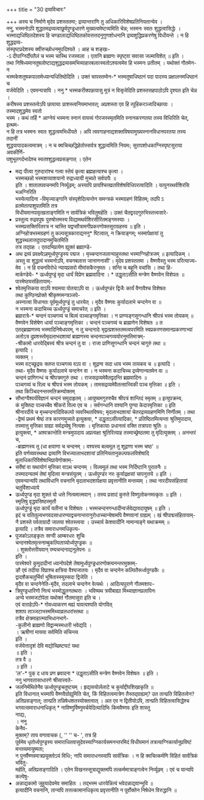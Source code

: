 +++
title = "30 द्रव्यविचारः"

+++
अस्य च निर्माणे मृदेव प्रशस्ततमा; द्रव्यान्तराणि तु अधिकारिविशेषप्रतिनियतान्येव ।  
ननु, भस्मनोऽपि शुद्धतमद्रव्यत्वाछूर्वपुण्ड्रधारणे मुख्यत्वमेष्टव्यमिति चेन्न; भस्मनः स्वतः शुद्धत्वासिद्धेः ।  
भस्माद्यधिष्ठितदेशस्य हि चण्डालाद्यधिष्ठितकोवत्तत्तदनुगुणशोधनानि द्रव्यशुद्धिप्रकरणेषु विधीयन्ते । न हि शुद्धद्रव्य-  
संस्पृष्टप्रदेशस्य क्वीरुच्छोधनमुपदिश्यते । आह च शङ्खः-  
-ऽ दीपाग्निर्दीपतैलं च भस्म चास्थि रजस्वला । एतानि ब्राह्मणः स्पृष्ट्वा सवासा जल्माविशेत् ॥ इति ।  
तथा निषिध्यमानतुषलोष्टाद्यशुद्धद्रव्यसमभिव्याहारबलात्स्वतोऽश्यत्वमेव हि भस्मनः प्रतीतम् । यथोक्तं गौतमेन- न  
भस्मकेशतुषकपालामेध्यान्यधितिष्ठेदिति । उक्तं चापस्तम्वेन-* भस्मतुषाधिष्ठानं पदा पादस्य प्रक्षालनमधिष्ठानं च  
वर्जयेदिति । एवमन्यत्रापि । ननु * भस्मकरीक्पछायासु मूत्रं न विसृजेदिति प्रशस्तसहपाठोऽपि दृश्यत इति चेन्न ।  
करीषस्य प्रशस्तत्वेऽपि छायायाः प्राशस्त्वनियमाभावत्; अप्रशस्ता एव हि त्पुहिकरञ्जादिच्छायाः । तस्मादशुद्धमेव स्वतो  
भस्म । कथं तर्हि * आग्नेयं भस्मना स्नानं वायव्यं गोरजस्स्मृतमिति स्नानकरणतया तस्य विधिरिति चेत्, इत्थम-  
न हि तत्र भस्मनः स्वतः शुद्धत्वमभिधीयते । अपि त्ववगाहनाद्यशक्तविषयामुख्यस्नानविधानपरतया तस्य तदानीं  
शुद्धयापादकत्वमात्रम् । न च क्वचिच्छद्धिहेतोस्सर्वत्र शुद्धत्वमिति नियमः; सुरापशोधकाग्निस्पृष्टसुराया अवकीर्णि-  
पशुभूतगर्दभादेश्च स्वतश्शुद्धत्वप्रसङ्गात् । एतेन  
* मद्य पीत्वा गुरुदारांश्च गत्वा स्तेयं कृत्वा ब्रह्महत्याश्च कृत्वा ।  
भस्मच्छन्नो भस्मशय्याशयानो रुद्राध्यायी मुच्यते सर्वपापैः ॥  
इति । शातातपवचनमपि निर्व्यूढम्; अस्यापि प्रायश्चित्तव्रतविशेषविधिपरत्वादिति । यत्पुनरथर्वशिरसि भअग्निरिति  
भस्येत्यादिना -विमृज्याङ्गानि संस्पृशेदित्यन्तेन समन्त्रकं भस्मग्रहणं विहितम्; तदपि ऽ व्रतमेतत्पाशुपतमिति तत्र  
विधीयमानपावृतव्रताङ्गमिति न सार्वत्रिकं भवितुमर्हति । उक्तं चैतद्वरदगुरुभिस्तत्त्वसारे-  
* प्रस्तुत्य रुद्रवपुषः पुरुषोत्तमस्य विद्यामथर्वशिरसीरितमङ्गमस्याः ।  
भस्मप्रसक्तिरितरत्र न चास्ति यद्वप्सौत्रामगीप्रकरणोक्तसुराग्रहस्य ॥ इति ।  
अग्निहोत्रभस्मग्रहणं तु कल्पसूत्रकाराद्यननु* ष्टित्वात्, न क्रियाङ्गम्; भस्मापेक्षायां तु शुद्धस्थलात्तदुपादानमुचितमिति  
तत्र तद्ग्रहः । एतदभिप्रायेण ह्युक्तं ब्रह्माण्डे-  
* अथ द्रव्यं प्रवक्ष्येऽहमूर्ध्वपुण्ड्रस्य पद्मज । मृच्चन्दनजलान्याहुस्तथा भस्माग्निहोत्रजम् ॥ इत्यादिकम् ।  
अस्तु वा शुद्धत्वं भस्मनोऽपि, वचनबलात्त जानाणनासी'। मृदेव प्रशस्ततमा । वैष्णवैस्तु भस्म परित्याज्य-  
मेव । न हि वचनविरोधे न्यायप्रसरो मीमांसकैरनुमतः । सन्ति च बहूनि वचांसि । तथा हि-  
मार्कण्डेये- * ऊर्ध्वपुण्ड्रं मृदा धार्यं विप्रेण ब्रह्मवादिना । * उद्धृताऽसीति मन्त्रेण वैष्णवेन विशेपतः ॥  
पारमेष्ठ्यसंहितायाम्-  
* श्वेतमृत्तिकया वाऽपि श्यामया पोतयाऽपि वा । ऊर्ध्वपुण्डंर द्विजैः कार्यं वैणावैश्च विशेषतः  
तथा कुण्ठिनप्रोक्ते श्रीकृष्णमन्त्रञ्जपे-  
अस्नात्वा विधानतः पूर्वमूर्ध्वपुण्ड्रं तु धारयेत् । मृदैव वैष्णवः कुर्यादलाभे चन्दनेन वा ॥  
न भस्मना कदाचिच्च ऊर्ध्वपुण्ड्रं समाचरेत् ॥ इति ।  
ब्रह्मरात्रे-* चन्दनं पञ्चगव्यं च बिल्वं पञ्चाङ्गमृत्तिका । न प्राण्यङ्गसुगन्धानि श्रीपत्रं भस्म तोयकम् ॥  
वैष्णवेन विशेषेण धार्या पञ्चाङ्गमृत्तिका । चन्दनं पञ्चगव्यं च ब्राह्मणेन विशेषतः ॥ त  
एतद्ब्राह्मणस्य भस्मादिनिषेधपरम्, न तु चन्दनादेः मृद्वत्प्रशस्ततमत्वपरमिति स्वप्रकरणसमानप्रकरणाभ्यां  
अतोऽत्र दुप्रशस्तोमृदलाभदशायां ब्राह्मणस्य चन्दनपञ्चगव्ययोरनुमतिमात्रम्-  
-श्रीकामो धारयेद्बिस्वं श्रीत्र चन्दनं तु वा । राजा प्राणिसुगन्धानि चन्दनं चागुरुं तथा ॥  
इत्यादि ।  
व्यक्तम् ।  
भस्म वट्च्छूद्रयः क्लप्त पञ्चगव्य वऽप वा । शूद्रण्व सदा धाय भस्म तायकव च ॥ इत्यादि ।  
तथा- मृदैव वैष्णवः कुर्यादलाभे चन्दनेन वा । न भस्मना कदाचिच्च द्रव्येणान्यतमेन वा ॥  
चन्दनं प्राणिगन्धं च श्रीपत्रमगुरुं तथा । राजसद्रव्यमेवैतद्वदन्ति ब्रह्मवादिनः ॥  
पञ्चगव्यं च रिल्व च श्रीपत्रं भस्म तोयकम् । तामसद्रव्यमेवैतत्सात्त्विकी पञ्च मृत्तिका ॥ इति ।  
तथा किञ्चिदनन्तरमतिक्रम्योक्तम्  
* सौभाग्यैश्वर्यविज्ञानं चन्दनं समुदाहृतम् । आयुष्यमगुरुश्चैव श्रीपत्रं शान्तिदं स्मृतम् ॥ इत्युपक्रम्य,  
कं मुक्तिदा पञ्चच्चैव श्रीकरो विल्व एव च । सर्वगन्धानि वश्यानि पुण्या केदारमृत्तिका ॥ इति  
श्रीनारदीये च मृच्चन्दनादिविकल्पो व्यवस्थितविषयः; मृदलाभदशायां चेतरद्रव्यग्रहणमिणि निर्णीतम् । तथा  
-द्वेष्यं प्रथमं श्रेष्ठं तत्र कारणमुच्यते इत्युक्त्वा, * उद्धृताऽसीत्यादिका, * प्रतिष्ठितमित्यन्ता श्रुतिमुपादाय,  
तस्मात्तु मृत्तिका ग्राह्या सर्वद्रव्येषु नित्यशः । मृत्तिकायाः प्रधानत्वं वक्ति तत्रापरा श्रुतिः ॥  
इत्युक्त्वा, * अश्वक्रान्तेति मन्त्रमुपादाय अप्रत्यक्षा श्रुतिरित्याह तस्माच्छ्रेष्ठतमा तु मृदित्युक्तम् । अनन्तरं च,  
-ब्राह्मणस्य तु (धा क्षयाणा च चन्दनम् । वश्यस्य बल्वमूल तु शूद्राणा भस्म चष्ठ' ॥  
इति वर्णव्यवस्थथा द्रव्याणि विभज्यालाभदशायां प्रतिनियतानुकल्पफलविशेषादि मूलाधिकारिविशेषाभिप्रायेणोक्तम्-  
* सर्वेषां वा यथायोगं मृत्तिका वाऽथ चन्दनम् । विल्वमूलं तथा भस्म निर्दिष्टानि पुरातनैः ॥  
तस्मादन्यतमं तेषां मृदित्वा मन्त्रसंयुतम् । ऊर्ध्वपुण्डंर नरः कुर्याद्रक्षसां चापनुत्तये ॥ इति ।  
एवमन्यान्यपि तथाविधानि वचनानि मृदलाभदशापेक्षया प्रवृत्तानीति मन्तव्यम् । तथा नारदीयसंहितायां चतुर्विशाध्याये  
* ऊर्ध्वपुण्ड मृदा शुक्लं यो धत्ते नित्यमात्मवान् । तस्य प्रसादं कुरुते विष्णुलोकनमत्कृतः ॥ इति ।  
स्मृतिषु वृद्धवसिष्ठस्मृतौ  
ऊर्ध्वपुण्ड्रं मृदा कार्यं यतीनां च विशेषतः । भस्मचन्दनगन्धादीन्वर्जयेद्यावदायुषम् ॥ इति ।  
इदं च यतितुल्यभगवदसाधारण्याद्वचनान्तरानुरोधाच्चान्येषामपि वैष्णवानां ग्राह्यम् । खं श्रीपाद्मसंहितायाम्-  
नै प्रशस्ते पर्वताग्रादौ जातया श्वेतस्त्वया । उच्चार्य केशवादीनि नामान्यङ्गे यथाक्रमम् ॥  
इत्यादि । तत्रैव समाराधनमधिकृत्य-  
* पूजकोऽलङ्कृतः स्रग्वी आम्बरधरः शुचिः  
चन्दनश्वेतमृत्स्नाम्बुकल्पिताग्र्योर्ध्वपुण्ड्रकः ॥  
। शुक्लोत्तरीयवान् रम्यचन्दनाद्यनुलेपनः ॥  
इति ।  
पारमेश्वरे कुमुदादीनां ध्यानोपदेशे तेषामूर्ध्वपुण्ड्रधारणोक्त्यनन्तरमुक्तम्-  
ङौ एवं तदीया विप्राश्च क्षत्रिया वैश्यजातयः । मृदैव वा चन्दनेन कल्पितैरूर्ध्वपुण्डकैः ॥  
द्वादशैकचतुर्भिर्वा भूषितास्स्युस्सदा द्विजेति ।  
मृदैव वा चन्दनेनेति-मृदैव, तदलाभे चन्दनेन वेत्यर्थः । आदित्यपुराणे गौतमशापः-  
* त्रिपुण्ड्रधारिणो नित्यं भस्मोद्धूलनतथराः । भविष्यथ त्रयीबाह्या मिथ्याज्ञानप्रलापिनः  
अन्ये भस्मजटोपेता यथोक्तं गौतमासुरा इति च ।  
एवं वाराहेऽपि-* गोवध्याकरण मह्यं यावत्पश्यति योगवित्  
शशाप ताञ्जटाभस्ममिथ्याव्रतधरांस्तथा ॥  
तत्रैव क्षेत्रमाहात्म्याभिधानभागे-  
-कुलीनो ब्राह्मणो विद्वान्मस्मधारी भवेद्यदि ।  
। ऋषीणां मायया सर्वमिति संचिन्त्य  
इति ।  
वर्जयेत्तादृशं देवि मद्योच्छिष्टघटं यथा  
॥ इति ।  
तत्र वै ॥  
॥ इति ।  
'ल'-* पुक् द धाय प्रण ब्रवादना * उद्धृताऽसीति मन्त्रेण वैष्णवेन विशेषतः ॥ इति ।  
ननु भागवतासाधारणे श्रीसात्त्वते-  
* जलनिर्मथितेनैव ऊर्ध्वपुण्ड्रचतुष्टयम् । हृद्यसयोर्ललाटे च कुर्याद्दीपशिखाकृति ॥  
इति विधानात् भस्मापि वैष्णवैर्ग्राह्युमिति चेत्, किं विहितत्वमात्रेण तैस्तद्ग्राह्यम्? उत तान्प्रति विहितत्वेन?  
अतिप्रसङ्गात्; तान्प्रति तन्निषेधशतस्योक्तत्वात् । अत एव न द्वितीयोऽपि, तान्प्रति विहितत्वासिद्धेश्च  
भगवत्समाराधनाधिकृत् * नाविष्णुर्विष्णुमर्चयेदित्यादिभिः किमवैष्णवः इति शास्तु  
नाद्यः,  
। ननु  
केनैव-  
मुक्तम्? ताय वणावाचक (, '' '' च- ', तत्र हि  
पूर्वमेव धृतोर्ध्वपुण्ड्रस्य समाराधितवासुदेवस्याग्निकार्यसमनन्तरमिदं विधीयमानं तत्रत्याग्निकार्यानुप्रविष्टं मन्तव्यमायुष्मता;  
न पुनर्वैष्णवमात्रप्रयुक्तोऽयं विधिः; नापि समाराधनस्यापि सार्वत्रिकः । न हि क्वचित्कर्मणि विहितं सार्वत्रिकं भवितु-  
मर्हति, अतिप्रसङ्गादिति । एतेन विखनस्सूत्राद्युक्तमपि तत्कर्ममात्राङ्गत्वेन निर्व्यूढम् । एवं च यान्यपि कल्पेषु-  
* अन्नाद्यकामो जुहुयादेवमेव समाहितः । तद्भस्म धारयेन्नित्यं भवेदन्नाद्यवान्भुवि ॥  
इत्यादीनि वचनानि, तान्यपि तत्तत्कामानधिकृत्य प्रवृत्तानीति न पूर्वोक्तेन निषेधेन विरुद्धानि ॥